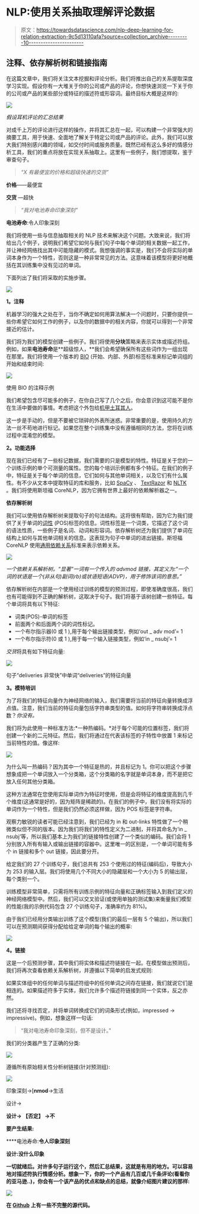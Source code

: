 # NLP:使用关系抽取理解评论数据

> 原文：<https://towardsdatascience.com/nlp-deep-learning-for-relation-extraction-9c5d13110afa?source=collection_archive---------10----------------------->

## 注释、依存解析树和链接指南

在这篇文章中，我们将关注文本挖掘和评论分析。我们将推出自己的关系提取深度学习实现。假设你有一大堆关于你的公司或产品的评论，你想快速浏览一下关于你的公司或产品的某些部分或特征的描述符或形容词。最终目标大概是这样的:

![](img/52744f016d98caf8ec3ff794d31d06e4.png)

*假设耳机评论的汇总结果*

对成千上万的评论进行这样的操作，并将其汇总在一起，可以构建一个非常强大的摘要工具，用于快速、全面地了解关于特定公司或产品的评论。此外，我们可以放大我们特别感兴趣的领域，如交付时间或服务质量。既然已经有这么多好的情感分析工具，我们的重点将放在实现关系抽取上。这里有一些例子，我们想提取，鉴于审查句子。

> *“X 有最便宜的价格和超级快速的交货”*

**价格**——最便宜

**交货** —超快

> *“我对电池寿命印象深刻”*

**电池寿命**:令人印象深刻

我们将使用一些与信息抽取相关的 NLP 技术来解决这个问题。大致来说，我们将给出几个例子，说明我们希望它如何与我们句子中每个单词的相关数据一起工作，并让神经网络找出其中可能隐藏的模式。我想强调的事实是，我们不会将实际的单词本身作为一个特性，否则这是一种非常常见的方法。这意味着该模型将更好地概括在其训练集中没有见过的单词。

下面列出了我们将采取的实施步骤。

![](img/d4b95a42b8addcbc33a64c12bf09d9c3.png)

**1。注释**

机器学习的强大之处在于，当你不确定如何用算法解决一个问题时，只要你提供一些你希望它如何工作的例子，以及你的数据中的相关内容，你就可以得到一个非常接近的估计。

我们将为我们的模型创建一些例子。我们将使用**分块**策略来表示实体或描述符组。例如，如果**电池寿命**是**超级惊人，**我们会希望确保所有这些词作为一组出现在那里。我们将使用一个版本的 [BIO](https://en.wikipedia.org/wiki/Inside%E2%80%93outside%E2%80%93beginning_(tagging)) (开始、内部、外部)标签标准来标记单词组的开始和结束时间:

![](img/2e6185543bf4bbbe26642225dd807ded.png)

使用 BIO 的注释示例

我们希望包含尽可能多的例子，在你自己写了几个之后，你会意识到这可能不是你在生活中要做的事情。考虑把这个外包给[机甲土耳其人](https://www.mturk.com/)。

这一步是手动的，但是不要被它琐碎的外表所迷惑。非常重要的是，使用持久的方法一丝不苟地进行标记。如果您在整个训练集中没有遵循相同的方法，您将在训练过程中混淆您的模型。

**2。功能选择**

现在我们已经有了一些标记数据，我们需要的只是模型的特性。特征是关于您的一个训练示例的单个可测量的属性。您的每个培训示例都有多个特征。在我们的例子中，特征是关于每个单词的信息，它们如何与其他单词相关，以及它们有什么属性。有不少从文本中提取特征的库和服务，比如 [SpaCy](https://spacy.io/) 、 [TextRazor](https://www.textrazor.com/) 和 [NLTK](https://www.nltk.org/) 。我们将使用斯坦福 CoreNLP，因为它拥有世界上最好的依赖解析器之一。

**依存解析树**

我们可以使用依存解析树来提取句子的句法结构。这将很有帮助，因为它为我们提供了关于单词的[词性](https://en.wikipedia.org/wiki/Part_of_speech) (POS)标签的信息。词性标签是一个词类，它描述了这个词的语法性质，一些例子是名词、动词和形容词。依存解析树还为我们提供了单词在结构上如何与其他单词相关的信息。这表现为句子中单词的进出链接。斯坦福 CoreNLP 使用[通用依赖关系](http://universaldependencies.org/en/dep/index.html)标准来表示依赖关系。

![](img/bb71179e7ef2acd6ee933719be658736.png)

*一个依赖关系解析树。“显著”一词有一个传入的 advmod 链接，其定义为:“一个词的状语是一个(非从句)副词(rb)或状语短语(ADVP)，用于修饰该词的意思。”*

依存解析树在内部是一个使用经过训练的模型的预测过程，即使准确度很高，我们也有可能得到不正确的解析树，这取决于句子。我们将基于该树创建一些特征。每个单词将具有以下特征:

*   词类(POS)-单词的标签
*   前面两个和后面两个词的词性标记。
*   一个布尔指示器(0 或 1 ),用于每个输出链接类型，例如‘out _ adv mod’= 1
*   一个布尔指示符(0 或 1 ),用于每一个输入链接类型，例如‘in _ nsubj’= 1

*交货*将具有如下特征向量:

![](img/dd468fbb90ff6e1875a916849040aded.png)

句子“deliveries 非常快”中单词“deliveries”的特征向量

**3。模特培训**

为了将我们的特征向量作为神经网络的输入，我们需要将当前的特征向量转换成浮点值。注意，我们当前的特征向量包括字符串类型的值。如何将字符串转换成浮点数？*你没有。*

我们将为此使用一种标准方法:*一种热编码。*对于每个可能的位置标签，我们将创建一个新的二元特征。然后，我们将通过在代表该标签的子特性中放置 1 来标记当前特性的值。像这样:

![](img/d708d353e456689621aa2e0fc71795b5.png)

为什么叫一热编码？因为其中一个特征是热的，并且标记为 1。你可以把这个步骤想象成把一个单词放入一个分类箱，这个分类箱的名字就是单词本身，而不是把它放入任何其他分类箱。

这种方法通常在您使用实际单词作为特征时使用，但是会将特征的维度提高到几千个维度(这通常是好的，因为矩阵是稀疏的)。在我们的例子中，我们没有将实际的单词作为一个特性，但是我们仍然必须这样做，因为 POS 标签是字符串。

观察力敏锐的读者可能已经注意到，我们已经为 in 和 out-links 特性做了一个稍微类似但不同的版本。因为我们将我们的特性定义为二进制，并将其命名为‘in _ nsubj’等，所以我们基本上为我们的链接特性创建了一个类似的编码。我们会将 1 分别放入所有有输入或输出链接的容器中。这里唯一的区别是，一个单词可能有多个 in 链接和多个 out 链接，因此要分开。

给定我们的 27 个训练句子，我们总共有 253 个使用过的特征(编码后)，导致大小为 253 的输入层。我们将使用几个不同大小的隐藏层和一个大小为 5 的输出层，每个类别一个。

训练模型非常简单，只需将所有训练示例的特征向量和正确标签输入到我们定义的神经网络模型中。然后，我们可以交叉验证(或使用单独的测试集)来衡量我们模型的性能(我的示例代码包含 27 个训练句子，准确率约为 81%)。

由于我们已经用分类输出训练了这个模型(我们的最后一层有 5 个输出)，所以我们可以在预测期间获得分配给给定单词的每个输出的概率:

![](img/582927e2e1b1b77fcd6c4ac227ca6919.png)

**4。链接**

这是一个后预测步骤，其中我们将实体和描述符链接在一起。在模型做出预测后，我们将再次查看依赖关系解析树，并遵循以下简单的启发式规则:

如果实体组中的任何单词与描述符组中的任何单词之间存在链接，我们就说它们是相连的。如果描述符多于实体，我们允许多个描述符链接到同一个实体，反之亦然。

我们还将寻找否定，并将单词转换成它们的词条形式(例如，impressed → impressive)。例如，想象这样一句话:

> “我对电池寿命印象深刻，但不是设计。”

我们的分类器产生了正确的分类:

![](img/73e7074523f8d4e532965dde6ae94fd7.png)

遵循所有原始相关性分析树链接(针对预测组):

![](img/dbc6c57246adf788f6a0b74dd7c2b48f.png)

印象深刻→[**nmod**→生活

设计→

**设计→ **【否定】** →不**

**要产生结果:**

****电池寿命:**令人印象深刻**

**设计:没什么印象**

**一切就绪后。对许多句子运行这个，然后汇总结果，这就是有用的地方。可以容易地对描述符执行情感分析。想象一下，你的一个产品有几百或几千条评论(看看你的亚马逊..)，你会有一个该产品的优点和缺点的总结，就像介绍图片建议的那样:**

**![](img/7371a55431302a30c6c24e2c879f60b1.png)**

**在 [Github](https://github.com/OskarHandmark/nlp-deep-learning) 上有一些不完整的源代码。**